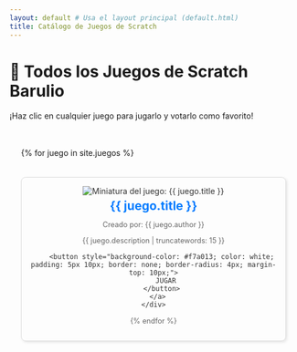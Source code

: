 ```yaml
---
layout: default # Usa el layout principal (default.html)
title: Catálogo de Juegos de Scratch
---
```


<style>
  /* Estilos para el grid */
  .grid-container {
    display: grid;
    grid-template-columns: repeat(auto-fit, minmax(280px, 1fr)); /* Crea columnas flexibles */
    gap: 20px;
    padding: 20px;
  }
  .game-card {
    border: 1px solid #ddd;
    border-radius: 8px;
    overflow: hidden;
    text-align: center;
    box-shadow: 2px 2px 5px rgba(0, 0, 0, 0.1);
    transition: transform 0.2s;
  }
  .game-card:hover {
    transform: translateY(-5px); /* Pequeño efecto al pasar el ratón */
    box-shadow: 4px 4px 10px rgba(0, 0, 0, 0.2);
  }
  .game-card a {
    text-decoration: none;
    color: #333;
    display: block;
    padding: 15px;
  }
  .game-card h2 {
    margin: 5px 0 5px 0;
    color: #007bff; /* Color para los títulos */
    font-size: 1.5em;
  }
  .game-card p {
    font-size: 0.9em;
    color: #666;
  }
</style>

<h1>🚀 Todos los Juegos de Scratch Barulio</h1>
<p>¡Haz clic en cualquier juego para jugarlo y votarlo como favorito!</p>

<div class="grid-container">

  {% for juego in site.juegos %}
    <div class="game-card">
      <a href="{{ juego.url | relative_url }}">
        <img 
            src="https://cdn2.scratch.mit.edu/get_image/project/{{ juego.scratch_id }}_480x360.png" 
            alt="Miniatura del juego: {{ juego.title }}" 
            class="game-thumbnail" 
            onerror="this.onerror=null;this.src='{{ '/assets/default-thumbnail.png' | relative_url }}';"
          >
        <h2>{{ juego.title }}</h2>
        <p>Creado por: {{ juego.author }}</p>
        <p>{{ juego.description | truncatewords: 15 }}</p>
        
        <button style="background-color: #f7a013; color: white; padding: 5px 10px; border: none; border-radius: 4px; margin-top: 10px;">
          JUGAR
        </button>
      </a>
    </div>
  {% endfor %}
  
</div>
